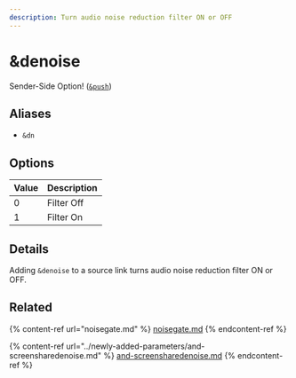 ```yaml
---
description: Turn audio noise reduction filter ON or OFF
---
```


# \&denoise

Sender-Side Option! ([`&push`](push.md))

## Aliases

* `&dn`

## Options

| Value | Description |
| ----- | ----------- |
| 0     | Filter Off  |
| 1     | Filter On   |

## Details

Adding `&denoise` to a source link turns audio noise reduction filter ON or OFF.

## Related

{% content-ref url="noisegate.md" %}
[noisegate.md](noisegate.md)
{% endcontent-ref %}

{% content-ref url="../newly-added-parameters/and-screensharedenoise.md" %}
[and-screensharedenoise.md](../newly-added-parameters/and-screensharedenoise.md)
{% endcontent-ref %}
